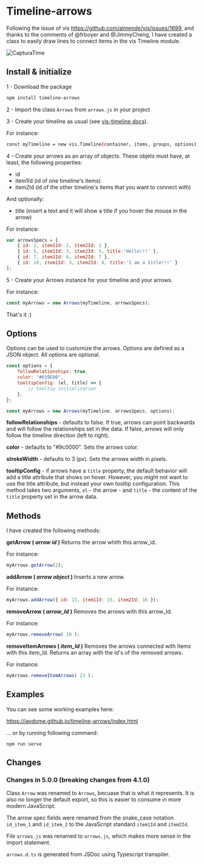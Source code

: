 # Timeline-arrows

Following the issue of vis https://github.com/almende/vis/issues/1699, and thanks to the comments of @frboyer and @JimmyCheng, I have created a class to easily draw lines to connect items in the vis Timeline module.

![CapturaTime](https://user-images.githubusercontent.com/36993404/59111595-9d830600-8941-11e9-8cb8-8d7b72701a71.JPG)


## Install & initialize

1 - Download the package

```bash
npm install timeline-arrows
```

2 - Import the class `Arrows` from `arrows.js` in your project


3 - Create your timeline as usual (see [vis-timeline docs](https://visjs.github.io/vis-timeline/docs/timeline/)).

For instance:

```bash
const myTimeline = new vis.Timeline(container, items, groups, options);
```


4 - Create your arrows as an array of objects. These objets must have, at least, the following properties:
* id
* item1Id (id of one timeline's items)
* item2Id (id of the other timeline's items that you want to connect with)

And optionally:
* title (insert a text and it will show a title if you hover the mouse in the arrow)

For instance:

```javascript
var arrowsSpecs = [
    { id: 2, item1Id: 1, item2Id: 2 },
    { id: 5, item1Id: 3, item2Id: 5, title:'Hello!!!' },
    { id: 7, item1Id: 6, item2Id: 7 },
    { id: 10, item1Id: 3, item2Id: 8, title:'I am a title!!!' }
];
```

5 - Create your Arrows instance for your timeline and your arrows.

For instance:

```javascript
const myArrows = new Arrows(myTimeline, arrowsSpecs);
```

That's it :)

## Options

Options can be used to customize the arrows. Options are defined as a JSON object. All options are optional.

```javascript
const options = {
    followRelationships: true,
    color: "#039E00",
    tooltipConfig: (el, title) => {
        // tooltip initialization
    },
};

const myArrows = new Arrows(myTimeline, arrowsSpecs, options);
```

**followRelationships** - defaults to false.
If true, arrows can point backwards and will follow the relationships set in the data. If false, arrows will only follow the timeline direction (left to right).

**color** - defaults to "#9c0000".
Sets the arrows color.

**strokeWidth** - defaults to 3 (px).
Sets the arrows width in pixels.

**tooltipConfig** - if arrows have a `title` property, the default behavior will add a title attribute that shows on hover. However, you might not want to use the title attribute, but instead your own tooltip configuration.
This method takes two arguments, `el` - the arrow - and `title` - the content of the `title` property set in the arrow data.

## Methods

I have created the following methods:

**getArrow ( *arrow id* )**  Returns the arrow whith this arrow_id.

For instance:

```javascript
myArrows.getArrow(2);
```

**addArrow ( *arrow object* )**  Inserts a new arrow.

For instance:

```javascript
myArrows.addArrow({ id: 13, item1Id: 15, item2Id: 16 });
```

**removeArrow ( *arrow_Id* )**   Removes the arrows with this arrow_Id.

For instance:

```javascript
myArrows.removeArrow( 10 );
```

**removeItemArrows ( *item_Id* )**   Removes the arrows connected with Items with this item_Id. Returns an array with the id's of the removed arrows.

For instance:

```javascript
myArrows.removeItemArrows( 23 );
```

## Examples

You can see some working examples here:

https://javdome.github.io/timeline-arrows/index.html

... or by running following command:

```shell
npm run serve
```

## Changes

### Changes in 5.0.0 (breaking changes from 4.1.0)

Class `Arrow` was renamed to `Arrows`, becuase that is what it represents.
It is also no longer the default export, so this is easier to consume in more modern JavaScript.

The arrow spec fields were renamed from the snake_case notation `id_item_1` and `id_item_2`
to the JavaScript standard `item1Id` and `item2Id`.

File `arrows.js` was renamed to `arrows.js`, which makes more sense in the import statement.

`arrows.d.ts` is generated from JSDoc using Typescript transpiler.
